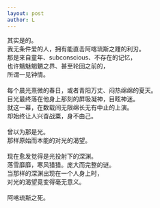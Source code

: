 ```yaml
---
layout: post
author: L
---
```


其实是的。<br>
我无条件爱的人，拥有能直击阿喀琉斯之踵的利刃。<br>
那是来自童年、subconscious、不存在的记忆，<br>
也许魑魅魍魉之界、甚至轮回之前的，<br>
所谓一见钟情。<br>
<br>
每个晨光熹微的春日，或者青阳万丈、闷热绵绵的夏天。<br>
目光最终落在他身上那刻的屏吸凝神，目眩神迷。<br>
就这一幕，在数载间无限绵长无有中止的上演。<br>
却始终让人兴奋战粟，身不由己。<br>
<br>
曾以为那是光。<br>
那样原始而本能的对光的渴望。<br>
<br>
现在愈发觉得是光投射下的深渊。<br>
落雪靡靡，寒风猎猎。庞大而完整的谜。<br>
当那样的深渊出现在一个人身上时，<br>
对光的渴望竟变得毫无意义。<br>
<br>
阿喀琉斯之死。<br>
